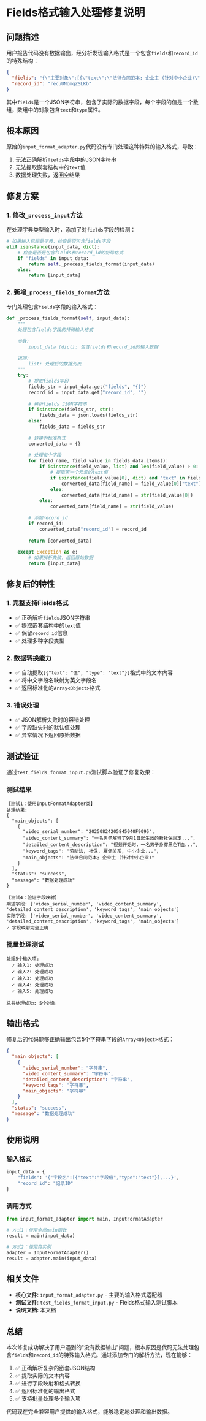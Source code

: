 # Fields格式输入处理修复说明

## 问题描述

用户报告代码没有数据输出，经分析发现输入格式是一个包含`fields`和`record_id`的特殊结构：

```json
{
  "fields": "{\"主要对象\":[{\"text\":\"法律合同范本; 企业主 (针对中小企业)\",\"type\":\"text\"}],...}",
  "record_id": "recuUNomqZSLKb"
}
```

其中`fields`是一个JSON字符串，包含了实际的数据字段，每个字段的值是一个数组，数组中的对象包含`text`和`type`属性。

## 根本原因

原始的`input_format_adapter.py`代码没有专门处理这种特殊的输入格式，导致：
1. 无法正确解析`fields`字段中的JSON字符串
2. 无法提取嵌套结构中的`text`值
3. 数据处理失败，返回空结果

## 修复方案

### 1. 修改`_process_input`方法

在处理字典类型输入时，添加了对`fields`字段的检测：

```python
# 如果输入已经是字典，检查是否包含fields字段
elif isinstance(input_data, dict):
    # 检查是否是包含fields和record_id的特殊格式
    if "fields" in input_data:
        return self._process_fields_format(input_data)
    else:
        return [input_data]
```

### 2. 新增`_process_fields_format`方法

专门处理包含`fields`字段的输入格式：

```python
def _process_fields_format(self, input_data):
    """
    处理包含fields字段的特殊输入格式
    
    参数:
        input_data (dict): 包含fields和record_id的输入数据
    
    返回:
        list: 处理后的数据列表
    """
    try:
        # 提取fields字段
        fields_str = input_data.get("fields", "{}")
        record_id = input_data.get("record_id", "")
        
        # 解析fields JSON字符串
        if isinstance(fields_str, str):
            fields_data = json.loads(fields_str)
        else:
            fields_data = fields_str
        
        # 转换为标准格式
        converted_data = {}
        
        # 处理每个字段
        for field_name, field_value in fields_data.items():
            if isinstance(field_value, list) and len(field_value) > 0:
                # 提取第一个元素的text值
                if isinstance(field_value[0], dict) and "text" in field_value[0]:
                    converted_data[field_name] = field_value[0]["text"]
                else:
                    converted_data[field_name] = str(field_value[0])
            else:
                converted_data[field_name] = str(field_value)
        
        # 添加record_id
        if record_id:
            converted_data["record_id"] = record_id
        
        return [converted_data]
        
    except Exception as e:
        # 如果解析失败，返回原始数据
        return [input_data]
```

## 修复后的特性

### 1. 完整支持Fields格式
- ✅ 正确解析`fields`JSON字符串
- ✅ 提取嵌套结构中的`text`值
- ✅ 保留`record_id`信息
- ✅ 处理多种字段类型

### 2. 数据转换能力
- ✅ 自动提取`[{"text": "值", "type": "text"}]`格式中的文本内容
- ✅ 将中文字段名映射为英文字段名
- ✅ 返回标准化的`Array<Object>`格式

### 3. 错误处理
- ✅ JSON解析失败时的容错处理
- ✅ 字段缺失时的默认值处理
- ✅ 异常情况下返回原始数据

## 测试验证

通过`test_fields_format_input.py`测试脚本验证了修复效果：

### 测试结果
```
【测试1：使用InputFormatAdapter类】
处理结果:
{
  "main_objects": [
    {
      "video_serial_number": "20250824205845040F9095",
      "video_content_summary": "一名男子解释了9月1日起生效的新社保规定...",
      "detailed_content_description": "视频开始时，一名男子身穿黑色T恤...",
      "keyword_tags": "劳动法, 社保, 雇佣关系, 中小企业...",
      "main_objects": "法律合同范本; 企业主 (针对中小企业)"
    }
  ],
  "status": "success",
  "message": "数据处理成功"
}

【测试4：验证字段映射】
期望字段: ['video_serial_number', 'video_content_summary', 'detailed_content_description', 'keyword_tags', 'main_objects']
实际字段: ['video_serial_number', 'video_content_summary', 'detailed_content_description', 'keyword_tags', 'main_objects']
✓ 字段映射完全正确
```

### 批量处理测试
```
处理5个输入项:
  ✓ 输入1: 处理成功
  ✓ 输入2: 处理成功
  ✓ 输入3: 处理成功
  ✓ 输入4: 处理成功
  ✓ 输入5: 处理成功

总共处理成功: 5个对象
```

## 输出格式

修复后的代码能够正确输出包含5个字符串字段的`Array<Object>`格式：

```json
{
  "main_objects": [
    {
      "video_serial_number": "字符串",
      "video_content_summary": "字符串", 
      "detailed_content_description": "字符串",
      "keyword_tags": "字符串",
      "main_objects": "字符串"
    }
  ],
  "status": "success",
  "message": "数据处理成功"
}
```

## 使用说明

### 输入格式
```python
input_data = {
    "fields": '{"字段名":[{"text":"字段值","type":"text"}],...}',
    "record_id": "记录ID"
}
```

### 调用方式
```python
from input_format_adapter import main, InputFormatAdapter

# 方式1：使用全局main函数
result = main(input_data)

# 方式2：使用类实例
adapter = InputFormatAdapter()
result = adapter.main(input_data)
```

## 相关文件

- **核心文件**: `input_format_adapter.py` - 主要的输入格式适配器
- **测试文件**: `test_fields_format_input.py` - Fields格式输入测试脚本
- **说明文档**: 本文档

## 总结

本次修复成功解决了用户遇到的"没有数据输出"问题，根本原因是代码无法处理包含`fields`和`record_id`的特殊输入格式。通过添加专门的解析方法，现在能够：

1. ✅ 正确解析复杂的嵌套JSON结构
2. ✅ 提取实际的文本内容
3. ✅ 进行字段映射和格式转换
4. ✅ 返回标准化的输出格式
5. ✅ 支持批量处理多个输入项

代码现在完全兼容用户提供的输入格式，能够稳定地处理和输出数据。